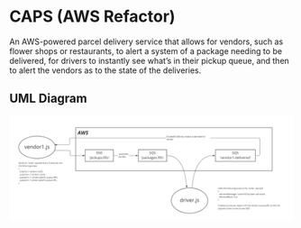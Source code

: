 # CAPS (AWS Refactor)

An AWS-powered parcel delivery service that allows for vendors, such as flower shops or restaurants, to alert a system of a package needing to be delivered, for drivers to instantly see what’s in their pickup queue, and then to alert the vendors as to the state of the deliveries.

## UML Diagram

![My UML Diagram depicting the SQSs, SNSs, and non-AWS code for interacting with them](./assets/lab-19-uml.jpg)
